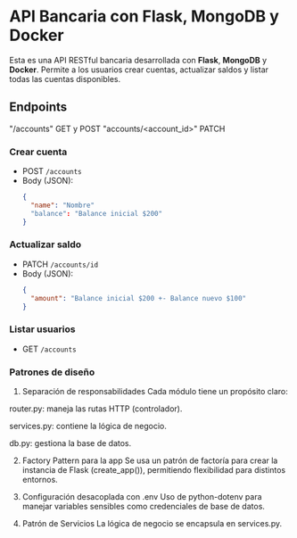 # API Bancaria con Flask, MongoDB y Docker
Esta es una API RESTful bancaria desarrollada con **Flask**, **MongoDB** y **Docker**. Permite a los usuarios crear cuentas, actualizar saldos y listar todas las cuentas disponibles.

## Endpoints
"/accounts" GET y POST
"accounts/<account_id>" PATCH

### Crear cuenta
- POST `/accounts`
- Body (JSON):
  ```json
  {
    "name": "Nombre"
    "balance": "Balance inicial $200"
  }

### Actualizar saldo
- PATCH `/accounts/id`
- Body (JSON):
  ```json
  {
    "amount": "Balance inicial $200 +- Balance nuevo $100"
  }

### Listar usuarios
- GET `/accounts`

### Patrones de diseño
1. Separación de responsabilidades
Cada módulo tiene un propósito claro:

router.py: maneja las rutas HTTP (controlador).

services.py: contiene la lógica de negocio.

db.py: gestiona la base de datos.

2. Factory Pattern para la app
Se usa un patrón de factoría para crear la instancia de Flask (create_app()), permitiendo flexibilidad para distintos entornos.

3. Configuración desacoplada con .env
Uso de python-dotenv para manejar variables sensibles como credenciales de base de datos.

4. Patrón de Servicios
La lógica de negocio se encapsula en services.py.

